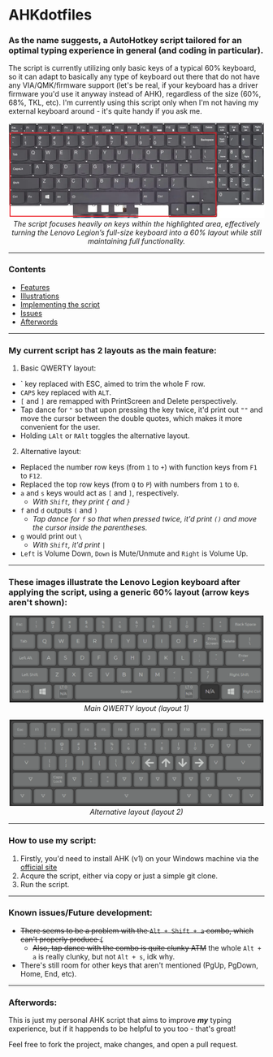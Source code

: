 # AHKdotfiles
### As the name suggests, a AutoHotkey script tailored for an optimal typing experience in general (and coding in particular).

The script is currently utilizing only basic keys of a typical 60% keyboard, so it can adapt to basically any type of keyboard out there that do not have any VIA/QMK/firmware support (let's be real, if your keyboard has a driver firmware you'd use it anyway instead of AHK), regardless of the size (60%, 68%, TKL, etc). I'm currently using this script only when I'm not having my external keyboard around - it's quite handy if you ask me. 

<p align="center">
  <img src="lenovokeyboard.png" alt="Lenovo keyboard layout" width="600">
  <br>
  <em>The script focuses heavily on keys within the highlighted area, effectively turning the Lenovo Legion’s full-size keyboard into a 60% layout while still maintaining full functionality.</em>
</p>

---

### Contents

- [Features](#my-current-script-has-2-layouts-as-the-main-feature)
- [Illustrations](#these-images-illustrate-the-lenovo-legion-keyboard-after-applying-the-script-using-a-generic-60-layout-arrow-keys-arent-shown)
- [Implementing the script](#how-to-use-my-script)
- [Issues](#known-issuesfuture-development)
- [Afterwords](#afterwords)
___ 
### My current script has 2 layouts as the main feature:

1. Basic QWERTY layout:
  - \` key replaced with ESC, aimed to trim the whole F row. 
  - `CAPS` key replaced with `ALT`.
  - `[` and `]` are remapped with PrintScreen and Delete perspectively. 
  - Tap dance for `"` so that upon pressing the key twice, it'd print out `""` and move the cursor between the double quotes, which makes it more convenient for the user. 
  - Holding `LAlt` or `RAlt` toggles the alternative layout.
 
2. Alternative layout:
- Replaced the number row keys (from `1` to `+`) with function keys from `F1` to `F12`.
- Replaced the top row keys (from `Q` to `P`) with numbers from `1` to `0`.
- `a` and `s` keys would act as `[` and `]`, respectively.
	- *With `Shift`, they print `{` and `}`* 
- `f` and `d` outputs `(` and `)`
	- *Tap dance for `f` so that when pressed twice, it'd print `()` and move the cursor  inside the parentheses.*
- `g` would print out `\`
	 - *With `Shift`, it'd print `|`*
- `Left` is Volume Down, `Down` is Mute/Unmute and `Right` is Volume Up.
---
### These images illustrate the Lenovo Legion keyboard after applying the script, using a generic 60% layout (arrow keys aren't shown):

<p align="center">
  <img src="demoQWERTYlayout.png" alt="Main QWERTY layout" width="500">
  <br>
  <em>Main QWERTY layout (layout 1)</em>
</p>

<p align="center">
  <img src="demoALTlayout.png" alt="Alternative layout" width="500">
  <br>
  <em>Alternative layout (layout 2)</em>
</p>

---
### How to use my script: 

1. Firstly, you'd need to install AHK (v1) on your Windows machine via the [official site](https://www.autohotkey.com/)
2. Acqure the script, either via copy or just a simple git clone.
3. Run the script. 
---
### Known issues/Future development:
- ~~There seems to be a problem with the `Alt + Shift + a` combo, which can't properly produce `{`~~
	- ~~Also, tap dance with the combo is quite clunky ATM~~ the whole `Alt + a` is really clunky, but not `Alt + s`, idk why.
- There's still room for other keys that aren't mentioned (PgUp, PgDown, Home, End, etc).
---
### Afterwords:
This is just my personal AHK script that aims to improve ***my*** typing experience, but if it happends to be helpful to you too - that's great!

Feel free to fork the project, make changes, and open a pull request.
